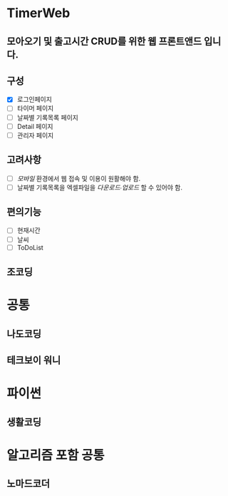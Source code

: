 # TimerWeb

## **모아오기** 및 **출고시간** CRUD를 위한 웹 프론트앤드 입니다.

## 구성

- [x] 로그인페이지
- [ ] 타이머 페이지
- [ ] 날짜별 기록목록 페이지
- [ ] Detail 페이지
- [ ] 관리자 페이지

## 고려사항

- [ ] _모바일_ 환경에서 웹 접속 및 이용이 원활해야 함.
- [ ] 날짜별 기록목록을 엑셀파일을 _다운로드∙업로드_ 할 수 있어야 함.

## 편의기능

- [ ] 현재시간
- [ ] 날씨
- [ ] ToDoList

## 조코딩

# 공통

## 나도코딩

## 테크보이 워니

# 파이썬

## 생활코딩

# 알고리즘 포함 공통

## 노마드코더
